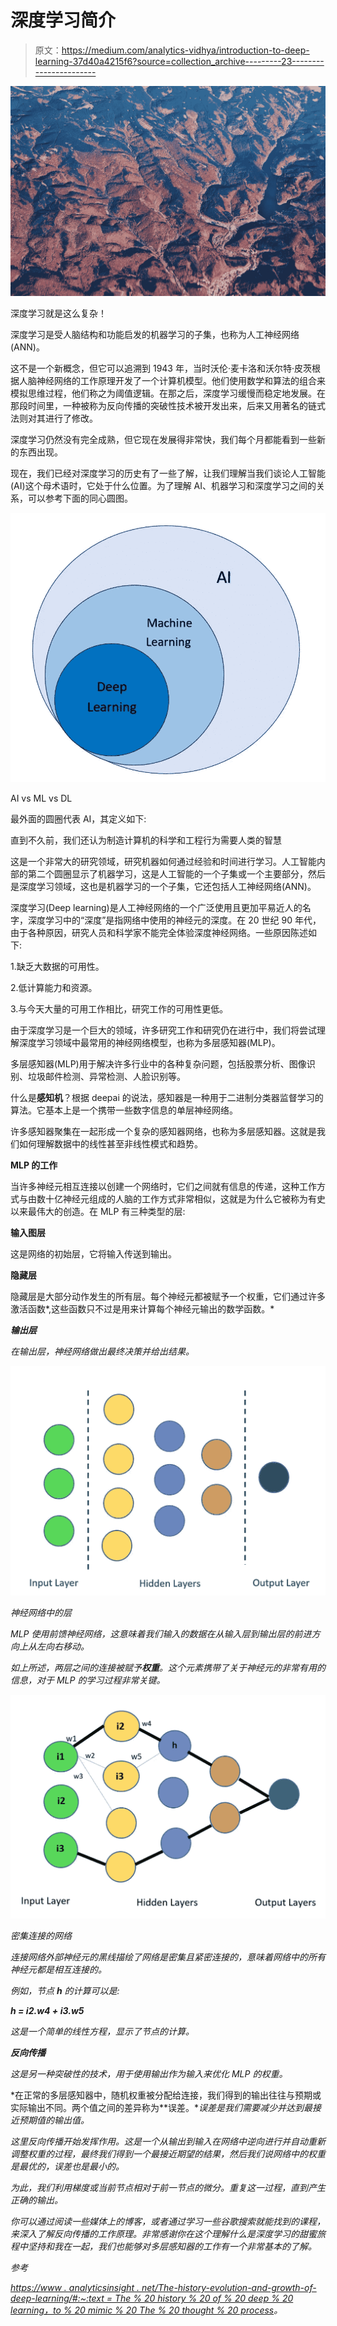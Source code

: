 # 深度学习简介

> 原文：<https://medium.com/analytics-vidhya/introduction-to-deep-learning-37d40a4215f6?source=collection_archive---------23----------------------->

![](img/f1ed00d8f6983c2d84635b130f5de4de.png)

深度学习就是这么复杂！

深度学习是受人脑结构和功能启发的机器学习的子集，也称为人工神经网络(ANN)。

这不是一个新概念，但它可以追溯到 1943 年，当时沃伦·麦卡洛和沃尔特·皮茨根据人脑神经网络的工作原理开发了一个计算机模型。他们使用数学和算法的组合来模拟思维过程，他们称之为阈值逻辑。在那之后，深度学习缓慢而稳定地发展。在那段时间里，一种被称为反向传播的突破性技术被开发出来，后来又用著名的链式法则对其进行了修改。

深度学习仍然没有完全成熟，但它现在发展得非常快，我们每个月都能看到一些新的东西出现。

现在，我们已经对深度学习的历史有了一些了解，让我们理解当我们谈论人工智能(AI)这个母术语时，它处于什么位置。为了理解 AI、机器学习和深度学习之间的关系，可以参考下面的同心圆图。

![](img/f00bc79a9bfadfe99415ae27e00ab9c4.png)

AI vs ML vs DL

最外面的圆圈代表 AI，其定义如下:

直到不久前，我们还认为制造计算机的科学和工程行为需要人类的智慧

这是一个非常大的研究领域，研究机器如何通过经验和时间进行学习。人工智能内部的第二个圆圈显示了机器学习，这是人工智能的一个子集或一个主要部分，然后是深度学习领域，这也是机器学习的一个子集，它还包括人工神经网络(ANN)。

深度学习(Deep learning)是人工神经网络的一个广泛使用且更加平易近人的名字，深度学习中的“深度”是指网络中使用的神经元的深度。在 20 世纪 90 年代，由于各种原因，研究人员和科学家不能完全体验深度神经网络。一些原因陈述如下:

1.缺乏大数据的可用性。

2.低计算能力和资源。

3.与今天大量的可用工作相比，研究工作的可用性更低。

由于深度学习是一个巨大的领域，许多研究工作和研究仍在进行中，我们将尝试理解深度学习领域中最常用的神经网络模型，也称为多层感知器(MLP)。

多层感知器(MLP)用于解决许多行业中的各种复杂问题，包括股票分析、图像识别、垃圾邮件检测、异常检测、人脸识别等。

什么是**感知机**？根据 deepai 的说法，感知器是一种用于二进制分类器监督学习的算法。它基本上是一个携带一些数字信息的单层神经网络。

许多感知器聚集在一起形成一个复杂的感知器网络，也称为多层感知器。这就是我们如何理解数据中的线性甚至非线性模式和趋势。

**MLP 的工作**

当许多神经元相互连接以创建一个网络时，它们之间就有信息的传递，这种工作方式与由数十亿神经元组成的人脑的工作方式非常相似，这就是为什么它被称为有史以来最伟大的创造。在 MLP 有三种类型的层:

**输入图层**

这是网络的初始层，它将输入传送到输出。

**隐藏层**

隐藏层是大部分动作发生的所有层。每个神经元都被赋予一个权重，它们通过许多激活函数*,这些函数只不过是用来计算每个神经元输出的数学函数。*

***输出层***

*在输出层，神经网络做出最终决策并给出结果。*

*![](img/58e6e4d5499b7966ca2034e06f2b995d.png)*

*神经网络中的层*

*MLP 使用前馈神经网络，这意味着我们输入的数据在从输入层到输出层的前进方向上从左向右移动。*

*如上所述，两层之间的连接被赋予**权重**。这个元素携带了关于神经元的非常有用的信息，对于 MLP 的学习过程非常关键。*

*![](img/056775921cb6528113bf7fda28ddaa7f.png)*

*密集连接的网络*

*连接网络外部神经元的黑线描绘了网络是密集且紧密连接的，意味着网络中的所有神经元都是相互连接的。*

*例如，节点 **h** 的计算可以是:*

***h = i2.w4 + i3.w5***

*这是一个简单的线性方程，显示了节点的计算。*

***反向传播***

*这是另一种突破性的技术，用于使用输出作为输入来优化 MLP 的权重。*

*在正常的多层感知器中，随机权重被分配给连接，我们得到的输出往往与预期或实际输出不同。两个值之间的差异称为**误差。**误差是我们需要减少并达到最接近预期值的输出值。*

*这里反向传播开始发挥作用。这是一个从输出到输入在网络中逆向进行并自动重新调整权重的过程，最终我们得到一个最接近期望的结果，然后我们说网络中的权重是最优的，误差也是最小的。*

*为此，我们利用梯度或当前节点相对于前一节点的微分。重复这一过程，直到产生正确的输出。*

*你可以通过阅读一些媒体上的博客，或者通过学习一些谷歌搜索就能找到的课程，来深入了解反向传播的工作原理。非常感谢你在这个理解什么是深度学习的甜蜜旅程中坚持和我在一起，我们也能够对多层感知器的工作有一个非常基本的了解。*

*参考*

*[https://www . analyticsinsight . net/The-history-evolution-and-growth-of-deep-learning/#:~:text = The % 20 history % 20 of % 20 deep % 20 learning，to % 20 mimic % 20 The % 20 thought % 20 process](https://www.analyticsinsight.net/the-history-evolution-and-growth-of-deep-learning/#:~:text=The%20history%20of%20deep%20learning,to%20mimic%20the%20thought%20process)。*